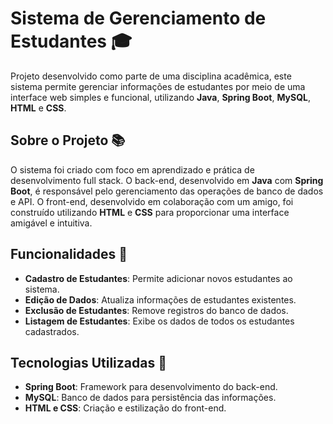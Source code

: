 # Sistema de Gerenciamento de Estudantes 🎓  

Projeto desenvolvido como parte de uma disciplina acadêmica, este sistema permite gerenciar informações de estudantes por meio de uma interface web simples e funcional, utilizando **Java**, **Spring Boot**, **MySQL**, **HTML** e **CSS**.  

## Sobre o Projeto 📚  
O sistema foi criado com foco em aprendizado e prática de desenvolvimento full stack. O back-end, desenvolvido em **Java** com **Spring Boot**, é responsável pelo gerenciamento das operações de banco de dados e API. O front-end, desenvolvido em colaboração com um amigo, foi construído utilizando **HTML** e **CSS** para proporcionar uma interface amigável e intuitiva.  

## Funcionalidades 🔧  
- **Cadastro de Estudantes**: Permite adicionar novos estudantes ao sistema.  
- **Edição de Dados**: Atualiza informações de estudantes existentes.  
- **Exclusão de Estudantes**: Remove registros do banco de dados.  
- **Listagem de Estudantes**: Exibe os dados de todos os estudantes cadastrados.  

## Tecnologias Utilizadas 🚀  
- **Spring Boot**: Framework para desenvolvimento do back-end.  
- **MySQL**: Banco de dados para persistência das informações.  
- **HTML e CSS**: Criação e estilização do front-end. 

